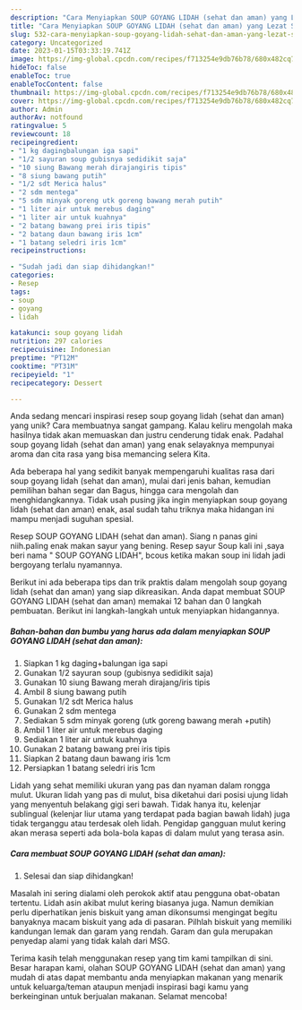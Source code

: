 ```yaml
---
description: "Cara Menyiapkan SOUP GOYANG LIDAH (sehat dan aman) yang Lezat Sekali"
title: "Cara Menyiapkan SOUP GOYANG LIDAH (sehat dan aman) yang Lezat Sekali"
slug: 532-cara-menyiapkan-soup-goyang-lidah-sehat-dan-aman-yang-lezat-sekali
category: Uncategorized
date: 2023-01-15T03:33:19.741Z
image: https://img-global.cpcdn.com/recipes/f713254e9db76b78/680x482cq70/soup-goyang-lidah-sehat-dan-aman-foto-resep-utama.jpg
hideToc: false
enableToc: true
enableTocContent: false
thumbnail: https://img-global.cpcdn.com/recipes/f713254e9db76b78/680x482cq70/soup-goyang-lidah-sehat-dan-aman-foto-resep-utama.jpg
cover: https://img-global.cpcdn.com/recipes/f713254e9db76b78/680x482cq70/soup-goyang-lidah-sehat-dan-aman-foto-resep-utama.jpg
author: Admin
authorAv: notfound
ratingvalue: 5
reviewcount: 18
recipeingredient:
- "1 kg dagingbalungan iga sapi"
- "1/2 sayuran soup gubisnya sedidikit saja"
- "10 siung Bawang merah dirajangiris tipis"
- "8 siung bawang putih"
- "1/2 sdt Merica halus"
- "2 sdm mentega"
- "5 sdm minyak goreng utk goreng bawang merah putih"
- "1 liter air untuk merebus daging"
- "1 liter air untuk kuahnya"
- "2 batang bawang prei iris tipis"
- "2 batang daun bawang iris 1cm"
- "1 batang seledri iris 1cm"
recipeinstructions:

- "Sudah jadi dan siap dihidangkan!"
categories:
- Resep
tags:
- soup
- goyang
- lidah

katakunci: soup goyang lidah 
nutrition: 297 calories
recipecuisine: Indonesian
preptime: "PT12M"
cooktime: "PT31M"
recipeyield: "1"
recipecategory: Dessert

---
```





Anda sedang mencari inspirasi resep soup goyang lidah (sehat dan aman) yang unik? Cara membuatnya sangat gampang. Kalau keliru mengolah maka hasilnya tidak akan memuaskan dan justru cenderung tidak enak. Padahal soup goyang lidah (sehat dan aman) yang enak selayaknya mempunyai aroma dan cita rasa yang bisa memancing selera Kita.





Ada beberapa hal yang sedikit banyak mempengaruhi kualitas rasa dari soup goyang lidah (sehat dan aman), mulai dari jenis bahan, kemudian pemilihan bahan segar dan Bagus, hingga cara mengolah dan menghidangkannya. Tidak usah pusing jika ingin menyiapkan soup goyang lidah (sehat dan aman) enak,      asal sudah tahu triknya maka hidangan ini mampu menjadi suguhan spesial.














Resep SOUP GOYANG LIDAH (sehat dan aman). Siang n panas gini niih.paling enak makan sayur yang bening. Resep sayur Soup kali ini ,saya beri nama &#34; SOUP GOYANG LIDAH&#34;, bcous ketika makan soup ini lidah jadi bergoyang terlalu nyamannya.






Berikut ini ada beberapa tips dan trik praktis dalam mengolah soup goyang lidah (sehat dan aman) yang siap dikreasikan. Anda dapat membuat SOUP GOYANG LIDAH (sehat dan aman) memakai 12 bahan dan 0 langkah pembuatan. Berikut ini langkah-langkah untuk menyiapkan hidangannya.

<!--inarticleads1-->

##### Bahan-bahan dan bumbu yang harus ada dalam menyiapkan SOUP GOYANG LIDAH (sehat dan aman):

1. Siapkan 1 kg daging+balungan iga sapi
1. Gunakan 1/2 sayuran soup (gubisnya sedidikit saja)
1. Gunakan 10 siung Bawang merah dirajang/iris tipis
1. Ambil 8 siung bawang putih
1. Gunakan 1/2 sdt Merica halus
1. Gunakan 2 sdm mentega
1. Sediakan 5 sdm minyak goreng (utk goreng bawang merah +putih)
1. Ambil 1 liter air untuk merebus daging
1. Sediakan 1 liter air untuk kuahnya
1. Gunakan 2 batang bawang prei iris tipis
1. Siapkan 2 batang daun bawang iris 1cm
1. Persiapkan 1 batang seledri iris 1cm


Lidah yang sehat memiliki ukuran yang pas dan nyaman dalam rongga mulut. Ukuran lidah yang pas di mulut, bisa diketahui dari posisi ujung lidah yang menyentuh belakang gigi seri bawah. Tidak hanya itu, kelenjar sublingual (kelenjar liur utama yang terdapat pada bagian bawah lidah) juga tidak terganggu atau terdesak oleh lidah. Pengidap gangguan mulut kering akan merasa seperti ada bola-bola kapas di dalam mulut yang terasa asin. 

<!--inarticleads2-->

##### Cara membuat SOUP GOYANG LIDAH (sehat dan aman):


1. Selesai dan siap dihidangkan!

Masalah ini sering dialami oleh perokok aktif atau pengguna obat-obatan tertentu. Lidah asin akibat mulut kering biasanya juga. Namun demikian perlu diperhatikan jenis biskuit yang aman dikonsumsi mengingat begitu banyaknya macam biskuit yang ada di pasaran. Pilhlah biskuit yang memiliki kandungan lemak dan garam yang rendah. Garam dan gula merupakan penyedap alami yang tidak kalah dari MSG. 

Terima kasih telah menggunakan resep yang tim kami tampilkan di sini. Besar harapan kami, olahan SOUP GOYANG LIDAH (sehat dan aman) yang mudah di atas dapat membantu anda menyiapkan makanan yang menarik untuk keluarga/teman ataupun menjadi inspirasi bagi kamu yang berkeinginan untuk berjualan makanan. Selamat mencoba!
